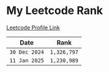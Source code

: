 # My Leetcode Rank

[Leetcode Profile Link](https://leetcode.com/u/AryanK1511/)

| Date          | Rank        |
| ------------- | ----------- |
| `30 Dec 2024` | `1,326,797` |
| `11 Jan 2025` | `1,230,989` |

